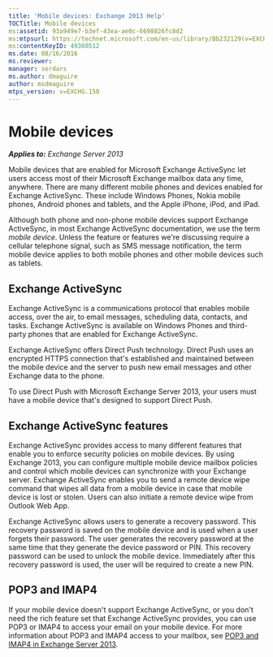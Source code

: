 ```yaml
---
title: 'Mobile devices: Exchange 2013 Help'
TOCTitle: Mobile devices
ms:assetid: 93a949e7-b3ef-43ea-ae0c-6698826fc8d2
ms:mtpsurl: https://technet.microsoft.com/en-us/library/Bb232129(v=EXCHG.150)
ms:contentKeyID: 49360512
ms.date: 08/16/2016
ms.reviewer: 
manager: serdars
ms.author: dmaguire
author: msdmaguire
mtps_version: v=EXCHG.150
---
```


# Mobile devices

_**Applies to:** Exchange Server 2013_

Mobile devices that are enabled for Microsoft Exchange ActiveSync let users access most of their Microsoft Exchange mailbox data any time, anywhere. There are many different mobile phones and devices enabled for Exchange ActiveSync. These include Windows Phones, Nokia mobile phones, Android phones and tablets, and the Apple iPhone, iPod, and iPad.

Although both phone and non-phone mobile devices support Exchange ActiveSync, in most Exchange ActiveSync documentation, we use the term *mobile device*. Unless the feature or features we're discussing require a cellular telephone signal, such as SMS message notification, the term mobile device applies to both mobile phones and other mobile devices such as tablets.

## Exchange ActiveSync

Exchange ActiveSync is a communications protocol that enables mobile access, over the air, to email messages, scheduling data, contacts, and tasks. Exchange ActiveSync is available on Windows Phones and third-party phones that are enabled for Exchange ActiveSync.

Exchange ActiveSync offers Direct Push technology. Direct Push uses an encrypted HTTPS connection that's established and maintained between the mobile device and the server to push new email messages and other Exchange data to the phone.

To use Direct Push with Microsoft Exchange Server 2013, your users must have a mobile device that's designed to support Direct Push.

## Exchange ActiveSync features

Exchange ActiveSync provides access to many different features that enable you to enforce security policies on mobile devices. By using Exchange 2013, you can configure multiple mobile device mailbox policies and control which mobile devices can synchronize with your Exchange server. Exchange ActiveSync enables you to send a remote device wipe command that wipes all data from a mobile device in case that mobile device is lost or stolen. Users can also initiate a remote device wipe from Outlook Web App.

Exchange ActiveSync allows users to generate a recovery password. This recovery password is saved on the mobile device and is used when a user forgets their password. The user generates the recovery password at the same time that they generate the device password or PIN. This recovery password can be used to unlock the mobile device. Immediately after this recovery password is used, the user will be required to create a new PIN.

## POP3 and IMAP4

If your mobile device doesn't support Exchange ActiveSync, or you don't need the rich feature set that Exchange ActiveSync provides, you can use POP3 or IMAP4 to access your email on your mobile device. For more information about POP3 and IMAP4 access to your mailbox, see [POP3 and IMAP4 in Exchange Server 2013](pop3-and-imap4-in-exchange-server-2013-exchange-2013-help.md).
